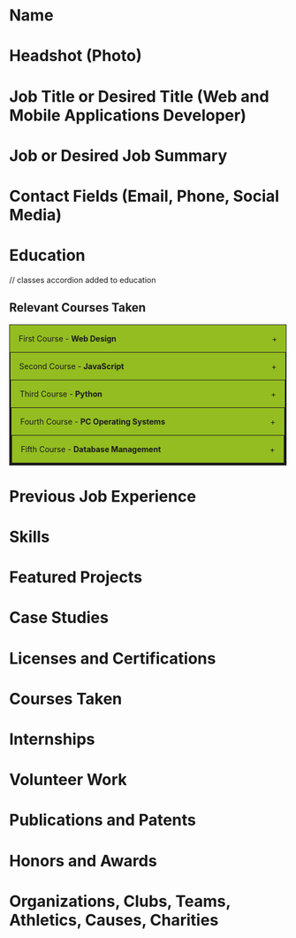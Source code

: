 # Name
# Headshot (Photo)
# Job Title or Desired Title (Web and Mobile Applications Developer)
# Job or Desired Job Summary
# Contact Fields (Email, Phone, Social Media)

# Education

// classes accordion added to education

<style>

.accordion {
  max-width: 500px;
  border: 1px solid #1c1c1c;
  border-bottom: none;
}

.accordion:last-child {
  border-bottom: 1px solid #1c1c1c;
}

.accordion-header {
  display: flex;
  padding: 16px;
  cursor: pointer;
  background-color: #93bd20;
}

.accordion-title {
  flex: 1;
}

.accordion-icon: {
  width: 16px;
}

.accordion-content {
  padding: 16px;
}

.accordion-content {
  display: none;
}


</style>



<section id="courses-taken">

<h2>Relevant Courses Taken</h2>

<div class="accordion">
    <div class="accordion-header">
      <div class="accordion-title">First Course - <strong>Web Design</strong></div>
      <span class="accordion-icon">+</span>
    </div>
    <div class="accordion-content">
        <ul>
          <h1>Tasks Completed in Course:</h1>

          <li>Designed a website</li>
          <li>Created a website</li>
          <li>Published a website</li>

        </ul>
    </div>
</div>

<div class="accordion">
    <div class="accordion-header">
      <div class="accordion-title">Second Course - <strong>JavaScript</strong></div>
      <span class="accordion-icon">+</span>
    </div>
    <div class="accordion-content">
      <ul>
        <h1>Tasks Completed in Course:</h1>

        <li>Learned the basics of JavaScript</li>
        <li>Understood the different elements</li>
        <li>Developed a professional portfolio</li>

      </ul>
    </div>
</div>

<div class="accordion">
    <div class="accordion-header">
      <div class="accordion-title">Third Course - <strong>Python</strong></div>
      <span class="accordion-icon">+</span>
    </div>
    <div class="accordion-content">
      <ul>
        <h1>Tasks Completed in Course:</h1>

        <li>Learned the basics of Python</li>
        <li>Problem solved and analyzed coding</li>
        <li>Developed a game within Python</li>

      </ul>
    </div>
</div>

<div class="accordion">
    <div class="accordion-header">
      <div class="accordion-title">Fourth Course - <strong>PC Operating Systems</strong></div>
      <span class="accordion-icon">+</span>
    </div>
    <div class="accordion-content">
      <ul>
        <h1>Tasks Completed in Course:</h1>

        <li>Learned functions and features of the operating environment</li>
        <li>Installation and configuration of different operating systems</li>
        <li>Troubleshoot multiple OS issues</li>

      </ul>
    </div>
</div>

<div class="accordion">
    <div class="accordion-header">
      <div class="accordion-title">Fifth Course - <strong>Database Management</strong></div>
      <span class="accordion-icon">+</span>
    </div>
    <div class="accordion-content">
      <ul>
        <h1>Tasks Completed in Course:</h1>

        <li>Discussed past and current database concepts</li>
        <li>Learned about various data structures</li>
        <li>Experienced different security and interfaces</li>

      </ul>
    </div>
</div>





</section>


<script>

const accordionHeaders = document.getElementsByClassName('accordion-header');
const accordionContents = document.getElementsByClassName('accordion-content');
const accordionIcons = document.getElementsByClassName('accordion-icon');

for (let i = 0; i < accordionHeaders.length; i++) {
  accordionHeaders[i].addEventListener('click', () => {
    accordionContents[i].style.display = accordionContents[i].style.display == 'block' ? 'none' : 'block';
    accordionIcons[i].innerHTML = accordionContents[i].style.display == 'block' ? '-' : '+';
  });
}

</script>









# Previous Job Experience
# Skills

# Featured Projects
# Case Studies

# Licenses and Certifications
# Courses Taken
# Internships
# Volunteer Work

# Publications and Patents
# Honors and Awards
# Organizations, Clubs, Teams, Athletics, Causes, Charities

